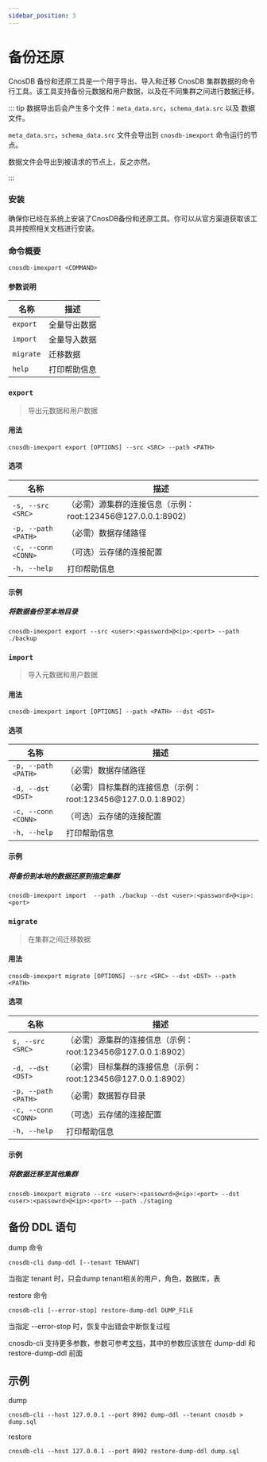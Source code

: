 ```yaml
---
sidebar_position: 3
---
```


# 备份还原

CnosDB 备份和还原工具是一个用于导出、导入和迁移 CnosDB 集群数据的命令行工具。该工具支持备份元数据和用户数据，以及在不同集群之间进行数据迁移。

::: tip
数据导出后会产生多个文件：`meta_data.src`，`schema_data.src` 以及 数据文件。

`meta_data.src`，`schema_data.src` 文件会导出到 `cnosdb-imexport` 命令运行的节点。

数据文件会导出到被请求的节点上，反之亦然。

:::

### 安装

确保你已经在系统上安装了CnosDB备份和还原工具。你可以从官方渠道获取该工具并按照相关文档进行安装。

### 命令概要

`cnosdb-imexport <COMMAND>`

#### 参数说明

| 名称        | 描述     |
| --------- | ------ |
| `export`  | 全量导出数据 |
| `import`  | 全量导入数据 |
| `migrate` | 迁移数据   |
| `help`    | 打印帮助信息 |

### `export`

> 导出元数据和用户数据

#### 用法

```shell
cnosdb-imexport export [OPTIONS] --src <SRC> --path <PATH>
```

#### 选项

| 名称                  | 描述                                           |
| ------------------- | -------------------------------------------- |
| `-s, --src <SRC>`   | （必需）源集群的连接信息（示例：root:123456\@127.0.0.1:8902） |
| `-p, --path <PATH>` | （必需）数据存储路径                                   |
| `-c, --conn <CONN>` | （可选）云存储的连接配置                                 |
| `-h, --help`        | 打印帮助信息                                       |

#### 示例

##### 将数据备份至本地目录

```shell
cnosdb-imexport export --src <user>:<password>@<ip>:<port> --path ./backup
```

### `import`

> 导入元数据和用户数据

#### 用法

```shell
cnosdb-imexport import [OPTIONS] --path <PATH> --dst <DST>
```

#### 选项

| 名称                  | 描述                                            |
| ------------------- | --------------------------------------------- |
| `-p, --path <PATH>` | （必需）数据存储路径                                    |
| `-d, --dst <DST>`   | （必需）目标集群的连接信息（示例：root:123456\@127.0.0.1:8902） |
| `-c, --conn <CONN>` | （可选）云存储的连接配置                                  |
| `-h, --help`        | 打印帮助信息                                        |

#### 示例

##### 将备份到本地的数据还原到指定集群

```shell
cnosdb-imexport import  --path ./backup --dst <user>:<password>@<ip>:<port>
```

#####

### `migrate`

> 在集群之间迁移数据

#### 用法

```shell
cnosdb-imexport migrate [OPTIONS] --src <SRC> --dst <DST> --path <PATH>
```

#### 选项

| 名称                  | 描述                                            |
| ------------------- | --------------------------------------------- |
| `s, --src <SRC>`    | （必需）源集群的连接信息（示例：root:123456\@127.0.0.1:8902）  |
| `-d, --dst <DST>`   | （必需）目标集群的连接信息（示例：root:123456\@127.0.0.1:8902） |
| `-p, --path <PATH>` | （必需）数据暂存目录                                    |
| `-c, --conn <CONN>` | （可选）云存储的连接配置                                  |
| `-h, --help`        | 打印帮助信息                                        |

#### 示例

##### 将数据迁移至其他集群

```shell
cnosdb-imexport migrate --src <user>:<passowrd>@<ip>:<port> --dst <user>:<passowrd>@<ip>:<port> --path ./staging
```

## 备份 DDL 语句

dump 命令

```shell
cnosdb-cli dump-ddl [--tenant TENANT]
```

当指定 tenant 时，只会dump tenant相关的用户，角色，数据库，表

restore 命令

```shell
cnosdb-cli [--error-stop] restore-dump-ddl DUMP_FILE
```

当指定 --error-stop 时，恢复中出错会中断恢复过程

cnosdb-cli 支持更多参数，参数可参考[文档](../reference/tools.md#客户端命令行程序)，其中的参数应该放在 dump-ddl 和
restore-dump-ddl 前面

## 示例

dump

```shell
cnosdb-cli --host 127.0.0.1 --port 8902 dump-ddl --tenant cnosdb > dump.sql
```

restore

```shell
cnosdb-cli --host 127.0.0.1 --port 8902 restore-dump-ddl dump.sql
```
